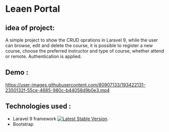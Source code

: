 



# Leaen Portal

## idea of project:
A simple project to show the CRUD oprations in Laravel 9, while the user can browse, edit and delete the course, it is possible to register a new course, choose the preferred instructor and type of course, whether attend or remote. Authentication is applied.

## Demo :


https://user-images.githubusercontent.com/80907133/193422131-2350132f-55ce-4685-980c-b44058d9b0e3.mp4




## Technologies used :
* Laravel 9 framework <a href="https://packagist.org/packages/laravel/framework"><img src="https://img.shields.io/packagist/v/laravel/framework" alt="Latest Stable Version"></a>.
* Bootstrap 
  



